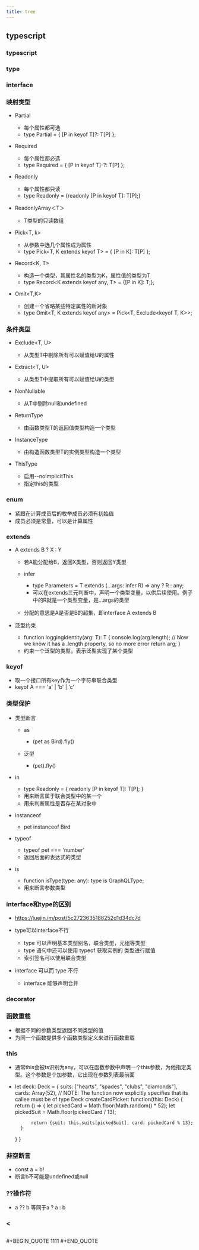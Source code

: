 ```yaml
---
title: tree
---
```


## typescript
### typescript

### type

### interface

### 映射类型

- Partial<T>

	- 每个属性都可选
	- type Partial<T> = { [P in keyof T]?: T[P] };

- Required<T>

	- 每个属性都必选
	- type Required<T> = { [P in keyof T]-?: T[P] };

- Readonly<T>

	- 每个属性都只读
	- type Readonly<T> = {readonly [P in keyof T]: T[P];}

- ReadonlyArray＜T＞

	- T类型的只读数组

- Pick<T, k>

	- 从参数中选几个属性成为属性
	- type Pick<T, K extends keyof T> = { [P in K]: T[P] };

- Record<K, T>

	- 构造一个类型，其属性名的类型为K，属性值的类型为T
	- type Record<K extends keyof any, T> = {[P in K]: T;};

- Omit<T,K>

	- 创建一个省略某些特定属性的新对象
	- type Omit<T, K extends keyof any> = Pick<T, Exclude<keyof T, K>>;

### 条件类型

- Exclude<T, U>

	- 从类型T中剔除所有可以赋值给U的属性

- Extract<T, U>

	- 从类型T中提取所有可以赋值给U的类型

- NonNullable<T>

	- 从T中剔除null和undefined

- ReturnType<T>

	- 由函数类型T的返回值类型构造一个类型

- InstanceType<T>

	- 由构造函数类型T的实例类型构造一个类型

- ThisType<T>

	- 启用--noImplicitThis
	- 指定this的类型

### enum

- 紧跟在计算成员后的枚举成员必须有初始值
- 成员必须是常量，可以是计算属性

### extends

- A extends B ? X : Y

	- 若A能分配给B，返回X类型，否则返回Y类型
	- infer

		- type Parameters<T> = T extends (...args: infer R) => any ? R : any;
		- 可以在extends三元判断中，声明一个类型变量，以供后续使用。例子中的R就是一个类型变量，是...args的类型

	- 分配的意思是A是否是B的超集，即interface A extends B

- 泛型约束

	- function loggingIdentity<T extends Lengthwise>(arg: T): T {
    console.log(arg.length);  // Now we know it has a .length property, so no more error
    return arg;
}
	- 约束一个泛型的类型，表示泛型实现了某个类型

### keyof

- 取一个接口所有key作为一个字符串联合类型
- keyof A === 'a' | 'b' | 'c'

### 类型保护

- 类型断言

	- as

		- (pet as Bird).fly()

	- 泛型

		- (<Bird>pet).fly()

- in

	- type Readonly<T> = {
    readonly [P in keyof T]: T[P];
}
	- 用来断言属于联合类型中的某一个
	- 用来判断属性是否存在某对象中

- instanceof

	- pet instanceof Bird

- typeof

	- typeof pet === 'number'
	- 返回后面的表达式的类型

- is

	- function isType(type: any): type is GraphQLType;
	- 用来断言参数类型

### interface和type的区别

- https://juejin.im/post/5c2723635188252d1d34dc7d
- type可以interface不行

	- type 可以声明基本类型别名，联合类型，元组等类型
	- type 语句中还可以使用 typeof 获取实例的 类型进行赋值
	- 索引签名可以使用联合类型

- interface 可以而 type 不行

	- interface 能够声明合并

### decorator

### 函数重载

- 根据不同的参数类型返回不同类型的值
- 为同一个函数提供多个函数类型定义来进行函数重载

### this

- 通常this会被ts识别为any，可以在函数参数中声明一个this参数，为他指定类型。这个参数是个加参数，它出现在参数列表最前面
- let deck: Deck = {
    suits: ["hearts", "spades", "clubs", "diamonds"],
    cards: Array(52),
    // NOTE: The function now explicitly specifies that its callee must be of type Deck
    createCardPicker: function(this: Deck) {
        return () => {
            let pickedCard = Math.floor(Math.random() * 52);
            let pickedSuit = Math.floor(pickedCard / 13);

            return {suit: this.suits[pickedSuit], card: pickedCard % 13};
        }
    }
}

### 非空断言

- const a = b!
- 断言b不可能是undefined或null

### ??操作符

- a ?? b 等同于a ? a : b
### <
## 
#+BEGIN_QUOTE
1111
#+END_QUOTE
